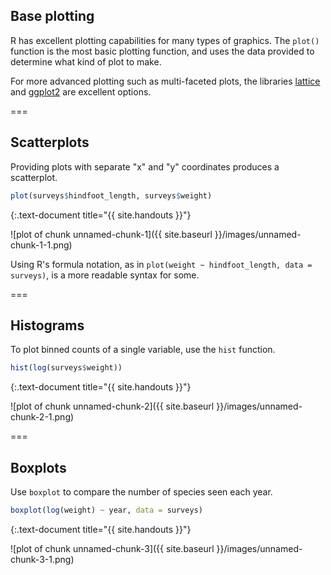 ---
---

## Base plotting

R has excellent plotting capabilities for many types of graphics.
The `plot()` function is the most basic plotting function, and uses the data provided to determine what kind of plot to make. 

For more advanced plotting such as multi-faceted plots, the libraries [lattice](https://cran.r-project.org/package=lattice) and [ggplot2](https://cran.r-project.org/package=ggplot2) are excellent options. 

===

## Scatterplots

Providing plots with separate "x" and "y" coordinates produces a scatterplot.


~~~r
plot(surveys$hindfoot_length, surveys$weight)
~~~
{:.text-document title="{{ site.handouts }}"}

![plot of chunk unnamed-chunk-1]({{ site.baseurl }}/images/unnamed-chunk-1-1.png)

Using R's formula notation, as in `plot(weight ~ hindfoot_length, data = surveys)`, is a more readable syntax for some.

===

## Histograms

To plot binned counts of a single variable, use the `hist` function.


~~~r
hist(log(surveys$weight))
~~~
{:.text-document title="{{ site.handouts }}"}

![plot of chunk unnamed-chunk-2]({{ site.baseurl }}/images/unnamed-chunk-2-1.png)

===

## Boxplots

Use `boxplot` to compare the number of species seen each year.


~~~r
boxplot(log(weight) ~ year, data = surveys)
~~~
{:.text-document title="{{ site.handouts }}"}

![plot of chunk unnamed-chunk-3]({{ site.baseurl }}/images/unnamed-chunk-3-1.png)
